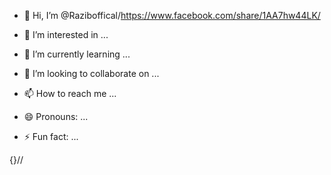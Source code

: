 - 👋 Hi, I’m @Raziboffical/https://www.facebook.com/share/1AA7hw44LK/

- 👀 I’m interested in ...
- 🌱 I’m currently learning ...
- 💞️ I’m looking to collaborate on ... 
- 📫 How to reach me ... 
- 😄 Pronouns: ... 
- ⚡ Fun fact: ... 

{}//<!---https://docs.github.com/en
Raziboffical/Razibroyraz1 is a ✨ special ✨ repository because its `README.md` (this file) appears on your GitHub profile.
You can click the Preview link to take a look at your changes.
--->

